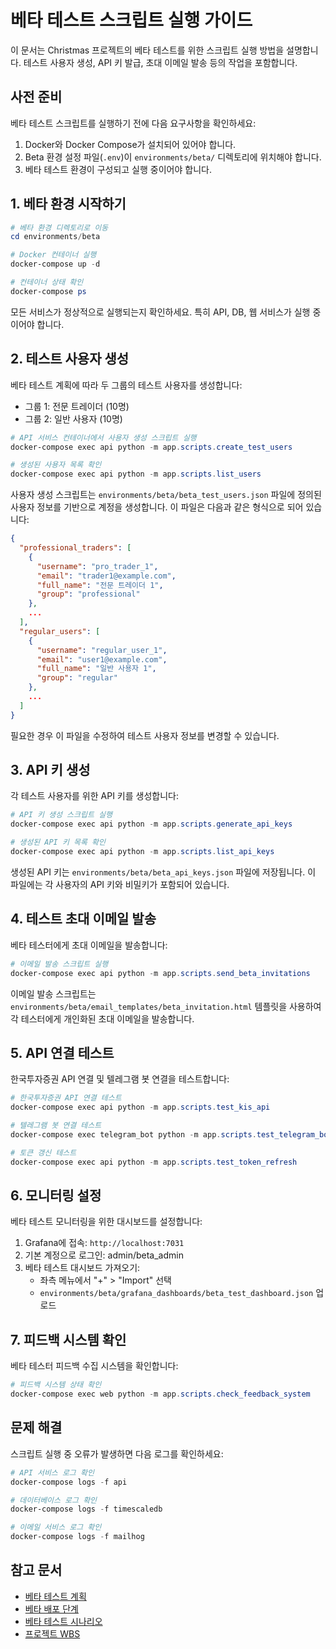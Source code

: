 # 베타 테스트 스크립트 실행 가이드

이 문서는 Christmas 프로젝트의 베타 테스트를 위한 스크립트 실행 방법을 설명합니다. 테스트 사용자 생성, API 키 발급, 초대 이메일 발송 등의 작업을 포함합니다.

## 사전 준비

베타 테스트 스크립트를 실행하기 전에 다음 요구사항을 확인하세요:

1. Docker와 Docker Compose가 설치되어 있어야 합니다.
2. Beta 환경 설정 파일(`.env`)이 `environments/beta/` 디렉토리에 위치해야 합니다.
3. 베타 테스트 환경이 구성되고 실행 중이어야 합니다.

## 1. 베타 환경 시작하기

```powershell
# 베타 환경 디렉토리로 이동
cd environments/beta

# Docker 컨테이너 실행
docker-compose up -d

# 컨테이너 상태 확인
docker-compose ps
```

모든 서비스가 정상적으로 실행되는지 확인하세요. 특히 API, DB, 웹 서비스가 실행 중이어야 합니다.

## 2. 테스트 사용자 생성

베타 테스트 계획에 따라 두 그룹의 테스트 사용자를 생성합니다:
- 그룹 1: 전문 트레이더 (10명)
- 그룹 2: 일반 사용자 (10명)

```powershell
# API 서비스 컨테이너에서 사용자 생성 스크립트 실행
docker-compose exec api python -m app.scripts.create_test_users

# 생성된 사용자 목록 확인
docker-compose exec api python -m app.scripts.list_users
```

사용자 생성 스크립트는 `environments/beta/beta_test_users.json` 파일에 정의된 사용자 정보를 기반으로 계정을 생성합니다. 이 파일은 다음과 같은 형식으로 되어 있습니다:

```json
{
  "professional_traders": [
    {
      "username": "pro_trader_1",
      "email": "trader1@example.com",
      "full_name": "전문 트레이더 1",
      "group": "professional"
    },
    ...
  ],
  "regular_users": [
    {
      "username": "regular_user_1",
      "email": "user1@example.com",
      "full_name": "일반 사용자 1",
      "group": "regular"
    },
    ...
  ]
}
```

필요한 경우 이 파일을 수정하여 테스트 사용자 정보를 변경할 수 있습니다.

## 3. API 키 생성

각 테스트 사용자를 위한 API 키를 생성합니다:

```powershell
# API 키 생성 스크립트 실행
docker-compose exec api python -m app.scripts.generate_api_keys

# 생성된 API 키 목록 확인
docker-compose exec api python -m app.scripts.list_api_keys
```

생성된 API 키는 `environments/beta/beta_api_keys.json` 파일에 저장됩니다. 이 파일에는 각 사용자의 API 키와 비밀키가 포함되어 있습니다.

## 4. 테스트 초대 이메일 발송

베타 테스터에게 초대 이메일을 발송합니다:

```powershell
# 이메일 발송 스크립트 실행
docker-compose exec api python -m app.scripts.send_beta_invitations
```

이메일 발송 스크립트는 `environments/beta/email_templates/beta_invitation.html` 템플릿을 사용하여 각 테스터에게 개인화된 초대 이메일을 발송합니다.

## 5. API 연결 테스트

한국투자증권 API 연결 및 텔레그램 봇 연결을 테스트합니다:

```powershell
# 한국투자증권 API 연결 테스트
docker-compose exec api python -m app.scripts.test_kis_api

# 텔레그램 봇 연결 테스트
docker-compose exec telegram_bot python -m app.scripts.test_telegram_bot

# 토큰 갱신 테스트
docker-compose exec api python -m app.scripts.test_token_refresh
```

## 6. 모니터링 설정

베타 테스트 모니터링을 위한 대시보드를 설정합니다:

1. Grafana에 접속: `http://localhost:7031`
2. 기본 계정으로 로그인: admin/beta_admin
3. 베타 테스트 대시보드 가져오기: 
   - 좌측 메뉴에서 "+" > "Import" 선택
   - `environments/beta/grafana_dashboards/beta_test_dashboard.json` 업로드

## 7. 피드백 시스템 확인

베타 테스터 피드백 수집 시스템을 확인합니다:

```powershell
# 피드백 시스템 상태 확인
docker-compose exec web python -m app.scripts.check_feedback_system
```

## 문제 해결

스크립트 실행 중 오류가 발생하면 다음 로그를 확인하세요:

```powershell
# API 서비스 로그 확인
docker-compose logs -f api

# 데이터베이스 로그 확인
docker-compose logs -f timescaledb

# 이메일 서비스 로그 확인
docker-compose logs -f mailhog
```

## 참고 문서

- [베타 테스트 계획](beta_test_plan.md)
- [베타 배포 단계](beta_deployment_steps.md)
- [베타 테스트 시나리오](beta_scenarios.json)
- [프로젝트 WBS](../../docs/18.%20christmas_wbs.md) 